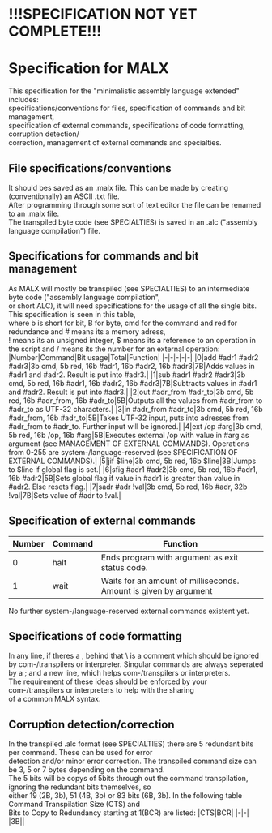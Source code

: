 # !!!SPECIFICATION NOT YET COMPLETE!!!
# Specification for MALX
This specification for the "minimalistic assembly language extended" includes:  
specifications/conventions for files, specification of commands and bit management,  
specification of external commands, specifications of code formatting, corruption detection/  
correction, management of external commands and specialties.  
## File specifications/conventions  
It should bes saved as an .malx file. This can be made by creating (conventionally) an ASCII .txt file.  
After programming through some sort of text editor the file can be renamed to an .malx file.  
The transpiled byte code (see SPECIALTIES) is saved in an .alc ("assembly language compilation") file.
## Specifications for commands and bit management  
As MALX will mostly be transpiled (see SPECIALTIES) to an intermediate byte code ("assembly language compilation",  
or short ALC), it will need specifications for the usage of all the single bits. This specification is seen in this table,  
where b is short for bit, B for byte, cmd for the command and red for redundance and # means its a memory adress,  
! means its an unsigned integer, $ means its a reference to an operation in the script and / means its the number for an external operation:
|Number|Command|Bit usage|Total|Function|
|-|-|-|-|-|
|0|add #adr1 #adr2 #adr3|3b cmd, 5b red, 16b #adr1, 16b #adr2, 16b #adr3|7B|Adds values in #adr1 and #adr2. Result is put into #adr3.|
|1|sub #adr1 #adr2 #adr3|3b cmd, 5b red, 16b #adr1, 16b #adr2, 16b #adr3|7B|Subtracts values in #adr1 and #adr2. Result is put into #adr3.|
|2|out #adr_from #adr_to|3b cmd, 5b red, 16b #adr_from, 16b #adr_to|5B|Outputs all the values from #adr_from to #adr_to as UTF-32 characters.|
|3|in #adr_from #adr_to|3b cmd, 5b red, 16b #adr_from, 16b #adr_to|5B|Takes UTF-32 input, puts into adresses from #adr_from to #adr_to. Further input will be ignored.|
|4|ext /op #arg|3b cmd, 5b red, 16b /op, 16b #arg|5B|Executes external /op with value in #arg as argument (see MANAGEMENT OF EXTERNAL COMMANDS). Operations from 0-255 are system-/language-reserved (see SPECIFICATION OF EXTERNAL COMMANDS).|
|5|jif $line|3b cmd, 5b red, 16b $line|3B|Jumps to $line if global flag is set.|
|6|sfig #adr1 #adr2|3b cmd, 5b red, 16b #adr1, 16b #adr2|5B|Sets global flag if value in #adr1 is greater than value in #adr2. Else resets flag.|
|7|sadr #adr !val|3b cmd, 5b red, 16b #adr, 32b !val|7B|Sets value of #adr to !val.|  
## Specification of external commands  
|Number|Command|Function|
|-|-|-|
|0|halt|Ends program with argument as exit status code.|
|1|wait|Waits for an amount of milliseconds. Amount is given by argument|  

No further system-/language-reserved external commands existent yet.
## Specifications of code formatting
In any line, if theres a \, behind that \ is a comment which should be ignored by com-/transpilers or interpreter.
Singular commands are always seperated by a ; and a new line, which helps com-/transpilers or interpreters.  
The requirement of these ideas should be enforced by your com-/transpilers or interpreters to help with the sharing  
of a common MALX syntax.  
## Corruption detection/correction  
In the transpiled .alc format (see SPECIALTIES) there are 5 redundant bits per command. These can be used for error  
detection and/or minor error correction. The transpiled command size can be 3, 5 or 7 bytes depending on the command.  
The 5 bits will be copys of 5bits through out the command transpilation, ignoring the redundant bits themselves, so  
either 19 (2B, 3b), 51 (4B, 3b) or 83 bits (6B, 3b). In the following table Command Transpilation Size (CTS) and  
Bits to Copy to Redundancy starting at 1(BCR) are listed:
|CTS|BCR|
|-|-|
|3B||

